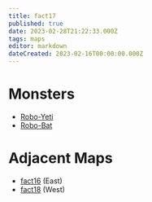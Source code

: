 ```yaml
---
title: fact17
published: true
date: 2023-02-28T21:22:33.000Z
tags: maps
editor: markdown
dateCreated: 2023-02-16T00:00:00.000Z
---
```



# Monsters
 * [Robo-Yeti](/monsters/robo-yeti)
 * [Robo-Bat](/monsters/robo-bat)

# Adjacent Maps
 * [fact16](/maps/fact16) (East)
 * [fact18](/maps/fact18) (West)
